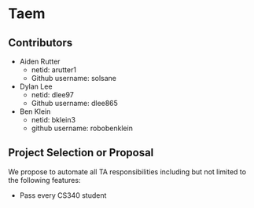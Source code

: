 # Taem

## Contributors 
* Aiden Rutter 
    * netid: arutter1 
    * Github username: solsane
* Dylan Lee 
    * netid: dlee97 
    * Github username: dlee865
* Ben Klein
    * netid: bklein3
    * github username: robobenklein


## Project Selection or Proposal
We propose to automate all TA responsibilities including but not limited to the following features:

* Pass every CS340 student

